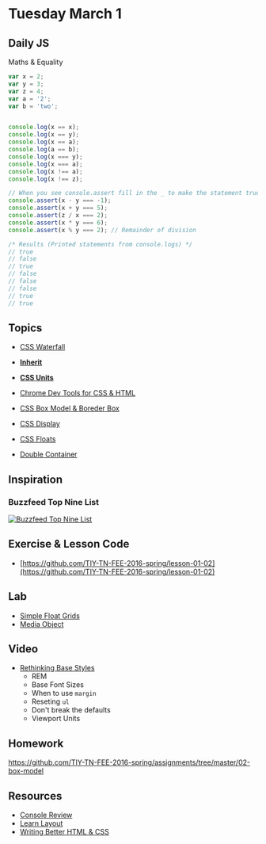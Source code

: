 # Tuesday March 1


## Daily JS

Maths & Equality

```js
var x = 2;
var y = 3;
var z = 4;
var a = '2';
var b = 'two';


console.log(x == x);
console.log(x == y);
console.log(x == a);
console.log(a == b);
console.log(x === y);
console.log(x === a);
console.log(x !== a);
console.log(x !== z);

// When you see console.assert fill in the _ to make the statement true
console.assert(x - y === -1);
console.assert(x + y === 5);
console.assert(z / x === 2);
console.assert(x * y === 6);
console.assert(x % y === 2); // Remainder of division

/* Results (Printed statements from console.logs) */
// true
// false
// true
// false
// false
// false
// true
// true
```

## Topics

* [CSS Waterfall](css-waterfall.html)
* **[Inherit](inherit.html)**
* **[CSS Units](units.html)**
* [Chrome Dev Tools for CSS & HTML](dev-tools.html)
* [CSS Box Model & Boreder Box](box-model.html)


* [CSS Display](display.html)
* [CSS Floats](float.html)
* [Double Container](double-container.html)

## Inspiration

### Buzzfeed Top Nine List

[![Buzzfeed Top Nine List](./buzzfeed.png)](./buzzfeed.png)

## Exercise & Lesson Code

- [https://github.com/TIY-TN-FEE-2016-spring/lesson-01-02](https://github.com/TIY-TN-FEE-2016-spring/lesson-01-02)

## Lab

- [Simple Float Grids](float-grids.html)
- [Media Object](media-object.html)


## Video

* [Rethinking Base Styles](https://youtu.be/EjiTIIs_3N4)
  - REM
  - Base Font Sizes
  - When to use `margin`
  - Reseting `ul`
  - Don't break the defaults
  - Viewport Units

## Homework

https://github.com/TIY-TN-FEE-2016-spring/assignments/tree/master/02-box-model

## Resources

* [Console Review](http://samkap.github.io/command-line-starter-kit)
* [Learn Layout](http://learnlayout.com/)
* [Writing Better HTML & CSS](http://learn.shayhowe.com/html-css/writing-your-best-code/)
